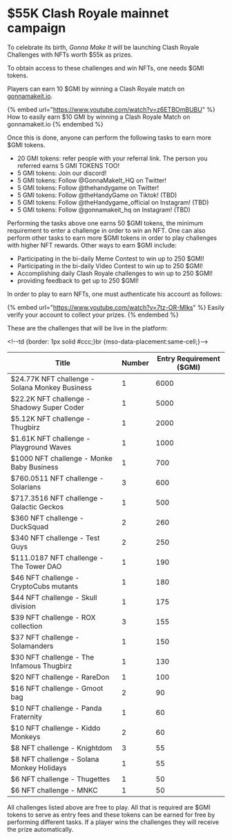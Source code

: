 # $55K Clash Royale mainnet campaign

To celebrate its birth, _Gonna Make It_ will be launching Clash Royale Challenges with NFTs worth $55k as prizes.&#x20;

To obtain access to these challenges and win NFTs, one needs $GMI tokens.

Players can earn 10 $GMI by winning a Clash Royale match on [gonnamakeit.io](https://gonnamakeit.io).&#x20;

{% embed url="https://www.youtube.com/watch?v=z6ETBOmBUBU" %}
How to easily earn $10 GMI by winning a Clash Royale Match on gonnamakeit.io
{% endembed %}

Once this is done, anyone can perform the following tasks to earn more $GMI tokens.&#x20;

* 20 GMI tokens: refer people with your referral link. The person you referred earns 5 GMI TOKENS TOO!&#x20;
* 5 GMI tokens: Join our discord!
* 5 GMI tokens: Follow @GonnaMakeIt\_HQ on Twitter!&#x20;
* 5 GMI tokens: Follow @thehandygame on Twitter!
* 5 GMI tokens: Follow @theHandyGame on Tiktok! (TBD)
* 5 GMI tokens: Follow @theHandygame\_official on Instagram! (TBD)
* 5 GMI tokens: Follow @gonnamakeit\_hq on Instagram! (TBD)

Performing the tasks above one earns 50 $GMI tokens, the minimum requirement to enter a challenge in order to win an NFT. One can also perform other tasks to earn more $GMI tokens in order to play challenges with higher NFT rewards. Other ways to earn $GMI include:

* Participating in the bi-daily Meme Contest to win up to 250 $GMI!&#x20;
* Participating in the bi-daily Video Contest to win up to 250 $GMI!
* Accomplishing daily Clash Royale challenges to win up to 250 $GMI!
* providing feedback to get up to 250 $GMI!

In order to play to earn NFTs, one must authenticate his account as follows:

{% embed url="https://www.youtube.com/watch?v=7tz-OR-Mlks" %}
Easily verify your account to collect your prizes.
{% endembed %}

These are the challenges that will be live in the platform:

\<!--td {border: 1px solid #ccc;}br {mso-data-placement:same-cell;}-->

| Title                                          | Number | Entry Requirement ($GMI) |
| ---------------------------------------------- | ------ | ------------------------ |
| $24.77K NFT challenge - Solana Monkey Business | 1      | 6000                     |
| $22.2K NFT challenge - Shadowy Super Coder     | 1      | 5000                     |
| $5.12K NFT challenge - Thugbirz                | 1      | 2000                     |
| $1.61K NFT challenge - Playground Waves        | 1      | 1000                     |
| $1000 NFT challenge - Monke Baby Business      | 1      | 700                      |
| $760.0511 NFT challenge - Solarians            | 3      | 600                      |
| $717.3516 NFT challenge - Galactic Geckos      | 1      | 500                      |
| $360 NFT challenge - DuckSquad                 | 2      | 260                      |
| $340 NFT challenge - Test Guys                 | 2      | 250                      |
| $111.0187 NFT challenge - The Tower DAO        | 1      | 190                      |
| $46 NFT challenge - CryptoCubs mutants         | 1      | 180                      |
| $44 NFT challenge - Skull division             | 1      | 175                      |
| $39 NFT challenge - ROX collection             | 3      | 155                      |
| $37 NFT challenge - Solamanders                | 1      | 150                      |
| $30 NFT challenge - The Infamous Thugbirz      | 1      | 130                      |
| $20 NFT challenge - RareDon                    | 1      | 100                      |
| $16 NFT challenge - Gmoot bag                  | 2      | 90                       |
| $10 NFT challenge - Panda Fraternity           | 1      | 60                       |
| $10 NFT challenge - Kiddo Monkeys              | 2      | 60                       |
| $8 NFT challenge - Knightdom                   | 3      | 55                       |
| $8 NFT challenge - Solana Monkey Holidays      | 1      | 55                       |
| $6 NFT challenge - Thugettes                   | 1      | 50                       |
| $6 NFT challenge - MNKC                        | 1      | 50                       |

All challenges listed above are free to play. All that is required are $GMI tokens to serve as entry fees and these tokens can be earned for free by performing different tasks. If a player wins the challenges they will receive the prize automatically.
